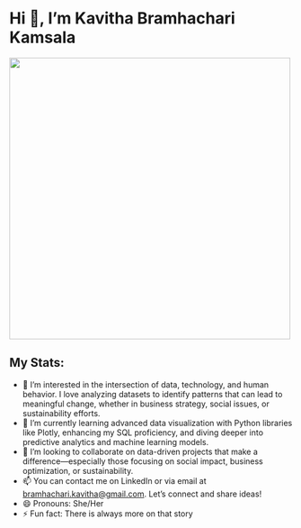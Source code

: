 # Hi 👋, I’m Kavitha Bramhachari Kamsala

<img src=https://github.com/user-attachments/assets/96f54184-4d35-4bae-9e38-2cc7a118417b  height="500">


## My Stats:
- 👀  I’m interested in the intersection of data, technology, and human behavior. I love analyzing datasets to identify patterns that can lead to meaningful change, whether in business            strategy, social issues, or sustainability efforts.
- 🌱  I’m currently learning advanced data visualization with Python libraries like Plotly, enhancing my SQL proficiency, and diving deeper into predictive analytics and machine learning models.
- 💞️ I’m looking to collaborate on data-driven projects that make a difference—especially those focusing on social impact, business optimization, or sustainability.
- 📫 You can contact me on LinkedIn or via email at bramhachari.kavitha@gmail.com. Let’s connect and share ideas!
- 😄 Pronouns: She/Her
- ⚡ Fun fact: There is always more on that story

